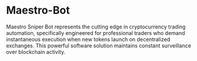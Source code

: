 # Maestro-Bot
Maestro Sniper Bot represents the cutting edge in cryptocurrency trading automation, specifically engineered for professional traders who demand instantaneous execution when new tokens launch on decentralized exchanges. This powerful software solution maintains constant surveillance over blockchain activity.
